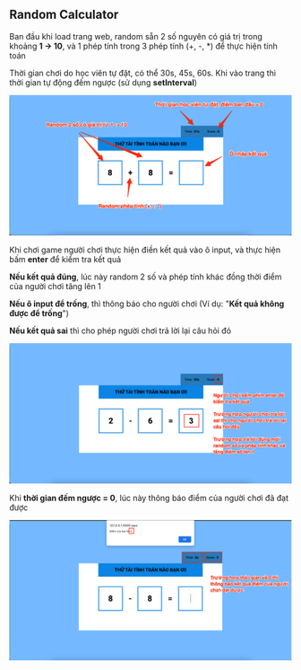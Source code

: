 ## Random Calculator

Ban đầu khi load trang web, random sẵn 2 số nguyên có giá trị trong khoảng **1 → 10**, và 1 phép tính trong 3 phép tính (+, -, *) để thực hiện tính toán

Thời gian chơi do học viên tự đặt, có thể 30s, 45s, 60s. Khi vào trang thì thời gian tự động đếm ngược (sử dụng **setInterval**)

![](./image/img-01.png)

Khi chơi game người chơi thực hiện điền kết quả vào ô input, và thực hiện bấm **enter** để kiểm tra kết quả

**Nếu kết quả đúng**, lúc này random 2 số và phép tính khác đồng thời điểm của người chơi tăng lên 1

**Nếu ô input để trống**, thì thông báo cho người chơi (Ví dụ: "**Kết quả không được để trống**")

**Nếu kết quả sai** thì cho phép người chơi trả lời lại câu hỏi đó

![](./image/img-02.png)

Khi **thời gian đếm ngược = 0**, lúc này thông báo điểm của người chơi đã đạt được

![](./image/img-03.png)

